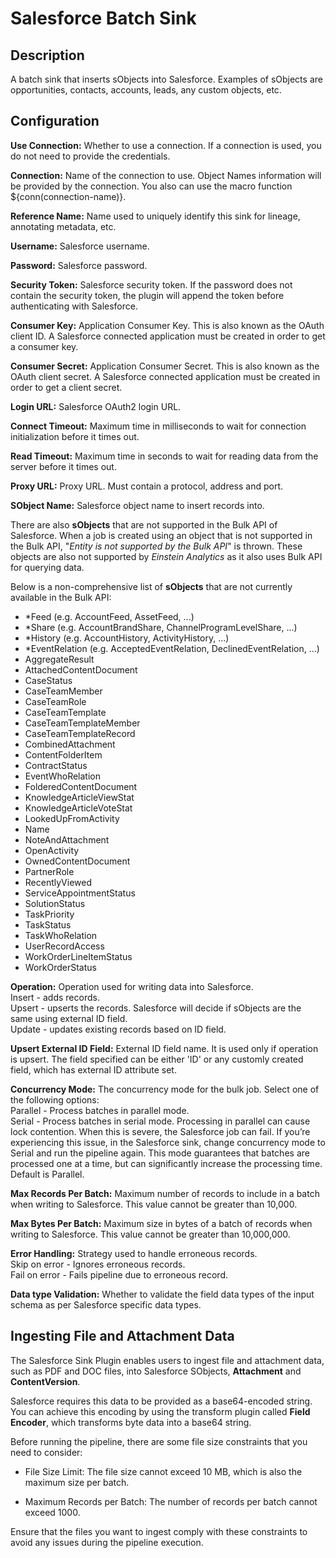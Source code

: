 # Salesforce Batch Sink


Description
-----------
A batch sink that inserts sObjects into Salesforce.
Examples of sObjects are opportunities, contacts, accounts, leads, any custom objects, etc.

Configuration
-------------

**Use Connection:** Whether to use a connection. If a connection is used, you do not need to provide the credentials.

**Connection:** Name of the connection to use. Object Names information will be provided by the connection.
You also can use the macro function ${conn(connection-name)}.  

**Reference Name:** Name used to uniquely identify this sink for lineage, annotating metadata, etc.

**Username:** Salesforce username.

**Password:** Salesforce password.

**Security Token:** Salesforce security token. If the password does not contain the security token, the plugin 
will append the token before authenticating with Salesforce.

**Consumer Key:** Application Consumer Key. This is also known as the OAuth client ID.
A Salesforce connected application must be created in order to get a consumer key.

**Consumer Secret:** Application Consumer Secret. This is also known as the OAuth client secret.
A Salesforce connected application must be created in order to get a client secret.

**Login URL:** Salesforce OAuth2 login URL.

**Connect Timeout:** Maximum time in milliseconds to wait for connection initialization before it times out.

**Read Timeout:** Maximum time in seconds to wait for reading data from the server before it times out.

**Proxy URL:** Proxy URL. Must contain a protocol, address and port.

**SObject Name:** Salesforce object name to insert records into.

There are also **sObjects** that are not supported in the Bulk API of Salesforce.
When a job is created using an object that is not supported in the Bulk API, "_Entity is not supported by the Bulk API_"
is thrown.
These objects are also not supported by _Einstein Analytics_ as it also uses Bulk API for querying data.

Below is a non-comprehensive list of **sObjects** that are not currently available in the Bulk API:
- *Feed (e.g. AccountFeed, AssetFeed, ...)
- *Share (e.g. AccountBrandShare, ChannelProgramLevelShare, ...)
- *History (e.g. AccountHistory, ActivityHistory, ...)
- *EventRelation (e.g. AcceptedEventRelation, DeclinedEventRelation, ...)
- AggregateResult
- AttachedContentDocument
- CaseStatus
- CaseTeamMember
- CaseTeamRole
- CaseTeamTemplate
- CaseTeamTemplateMember
- CaseTeamTemplateRecord
- CombinedAttachment
- ContentFolderItem
- ContractStatus
- EventWhoRelation
- FolderedContentDocument
- KnowledgeArticleViewStat
- KnowledgeArticleVoteStat
- LookedUpFromActivity
- Name
- NoteAndAttachment
- OpenActivity
- OwnedContentDocument
- PartnerRole
- RecentlyViewed
- ServiceAppointmentStatus
- SolutionStatus
- TaskPriority
- TaskStatus
- TaskWhoRelation
- UserRecordAccess
- WorkOrderLineItemStatus
- WorkOrderStatus

**Operation:** Operation used for writing data into Salesforce.  
Insert - adds records.  
Upsert - upserts the records. Salesforce will decide if sObjects
are the same using external ID field.  
Update - updates existing records based on ID field.

**Upsert External ID Field:** External ID field name. It is used only if operation is upsert.
The field specified can be either 'ID' or any customly created field, which has external ID attribute set.

**Concurrency Mode:** The concurrency mode for the bulk job. Select one of the following options:  
Parallel - Process batches in parallel mode.  
Serial - Process batches in serial mode. Processing in parallel can cause lock contention. When this is severe,
the Salesforce job can fail. If you’re experiencing this issue, in the Salesforce sink, change concurrency mode to
Serial and run the pipeline again. This mode guarantees that batches are processed one at a time, but can
significantly increase the processing time.  
Default is Parallel.

**Max Records Per Batch:** Maximum number of records to include in a batch when writing to Salesforce.
This value cannot be greater than 10,000.

**Max Bytes Per Batch:** Maximum size in bytes of a batch of records when writing to Salesforce.
This value cannot be greater than 10,000,000.

**Error Handling:** Strategy used to handle erroneous records.  
Skip on error - Ignores erroneous records.  
Fail on error - Fails pipeline due to erroneous record.

**Data type Validation:** Whether to validate the field data types of the input schema as per Salesforce specific
data types.

Ingesting File and Attachment Data
-----------
The Salesforce Sink Plugin enables users to ingest file and attachment data, such as PDF and DOC files, into Salesforce
SObjects, **Attachment** and **ContentVersion**.

Salesforce requires this data to be provided as a base64-encoded string. You can achieve this encoding by using the
transform plugin called **Field Encoder**, which transforms byte data into a
base64 string.

Before running the pipeline, there are some file size constraints that you need to consider:

- File Size Limit: The file size cannot exceed 10 MB, which is also the maximum size per batch.

- Maximum Records per Batch: The number of records per batch cannot exceed 1000.

Ensure that the files you want to ingest comply with these constraints to avoid any issues during the pipeline
execution.
